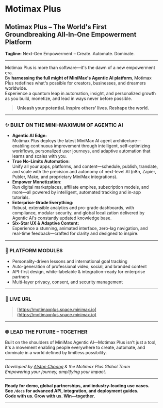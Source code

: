 # Motimax Plus

## Motimax Plus – The World's First Groundbreaking All-In-One Empowerment Platform

**Tagline:** Next-Gen Empowerment – Create. Automate. Dominate.

---

Motimax Plus is more than software—it's the dawn of a new empowerment era.  
By **harnessing the full might of MiniMax's Agentic AI platform**, Motimax Plus redefines what's possible for creators, businesses, and dreamers worldwide.  
Experience a quantum leap in automation, insight, and personalized growth as you build, monetize, and lead in ways never before possible.

> **Unleash your potential. Inspire others' lives. Reshape the world.**

---

### ✨ BUILT ON THE MINI-MAXIMUM OF AGENTIC AI

- **Agentic AI Edge:**  
  Motimax Plus deploys the latest MiniMax AI agent architecture—enabling continuous improvement through intelligent, self-optimizing workflows, personalized user journeys, and adaptive automation that learns and scales with you.
- **True No-Limits Automation:**  
  Unify all your apps, platforms, and content—schedule, publish, translate, and scale with the precision and autonomy of next-level AI (n8n, Zapier, Publer, Make, and proprietary MiniMax integrations).
- **Empower Monetization:**  
  Run digital marketplaces, affiliate empires, subscription models, and more—all powered by intelligent, automated tracking and in-app tutorials.
- **Enterprise-Grade Everything:**  
  Robust, extensible analytics and pro-grade dashboards, with compliance, modular security, and global localization delivered by Agentic AI's constantly updated knowledge base.
- **Six-Star UX & Adaptive Content:**  
  Experience a stunning, animated interface, zero-lag navigation, and real-time feedback—crafted for clarity and designed to inspire.

---

### 🚀 PLATFORM MODULES

- Personality-driven lessons and international goal tracking
- Auto-generation of professional video, social, and branded content
- API-first design, white-labelable & integration-ready for enterprise partners
- Multi-layer privacy, consent, and security management

---

### 🔗 LIVE URL

> [https://motimaxplus.space.minimax.io](https://motimaxplus.space.minimax.io)

---

### 🌐 LEAD THE FUTURE – TOGETHER

Built on the shoulders of MiniMax Agentic AI—Motimax Plus isn't just a tool, it's a movement enabling people everywhere to create, automate, and dominate in a world defined by limitless possibility.

---

*Developed by [Alston Choong](mailto:alston1121@gmail.com) & the Motimax Plus Global Team*  
*Empowering your journey, amplifying your impact.*

---

**Ready for demo, global partnerships, and industry-leading use cases.  
See `/docs` for advanced API, integration, and deployment guides.  
Code with us. Grow with us. Win—together.**

---
